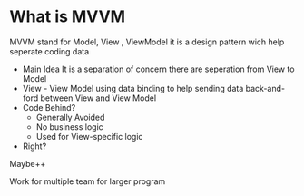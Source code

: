 
# What is MVVM
MVVM stand for Model, View , ViewModel it is a design pattern wich help seperate coding data
- Main Idea
It is a separation of concern there are seperation from View to Model
- View - View Model
using data binding to help sending data back-and-ford between View and View Model
- Code Behind?
	 - Generally Avoided
	 - No business logic
	 - Used for View-specific logic
- Right?

Maybe++

Work for multiple team for larger program


